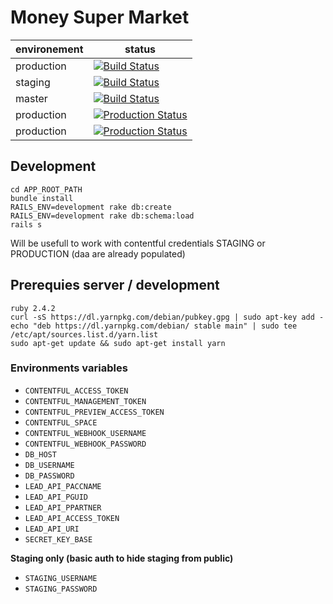 # Money Super Market
|environement|status|
|---|---|
|production|[![Build Status](https://semaphoreci.com/api/v1/projects/672f4ea8-50d5-4d2a-aa1e-65dc323761d3/1735107/badge.svg)](https://semaphoreci.com/makeitcheaper/msm-rails)|
|staging|[![Build Status](https://semaphoreci.com/api/v1/projects/672f4ea8-50d5-4d2a-aa1e-65dc323761d3/1735106/badge.svg)](https://semaphoreci.com/makeitcheaper/msm-rails)|
|master|[![Build Status](https://semaphoreci.com/api/v1/projects/672f4ea8-50d5-4d2a-aa1e-65dc323761d3/1735091/badge.svg)](https://semaphoreci.com/makeitcheaper/msm-rails)|
|production|[![Production Status]( https://app.cloud66.com/stacks/badge/6196e5a60de5fdbf633139986b9d6673.svg )](https://app.cloud66.com/stacks/50237)|
|production|[![Production Status]( https://app.cloud66.com/stacks/badge/1386aa0125193a4ffa384b26a7d70006.svg )](https://app.cloud66.com/stacks/50243)|

## Development
    cd APP_ROOT_PATH
    bundle install
    RAILS_ENV=development rake db:create
    RAILS_ENV=development rake db:schema:load
    rails s
Will be usefull to work with contentful credentials STAGING or PRODUCTION (daa are already populated)

## Prerequies server / development
    ruby 2.4.2
    curl -sS https://dl.yarnpkg.com/debian/pubkey.gpg | sudo apt-key add -
    echo "deb https://dl.yarnpkg.com/debian/ stable main" | sudo tee /etc/apt/sources.list.d/yarn.list
    sudo apt-get update && sudo apt-get install yarn

### Environments variables

- `CONTENTFUL_ACCESS_TOKEN`
- `CONTENTFUL_MANAGEMENT_TOKEN`
- `CONTENTFUL_PREVIEW_ACCESS_TOKEN`
- `CONTENTFUL_SPACE`
- `CONTENTFUL_WEBHOOK_USERNAME`
- `CONTENTFUL_WEBHOOK_PASSWORD`
- `DB_HOST`
- `DB_USERNAME`
- `DB_PASSWORD`
- `LEAD_API_PACCNAME`
- `LEAD_API_PGUID`
- `LEAD_API_PPARTNER`
- `LEAD_API_ACCESS_TOKEN`
- `LEAD_API_URI`
- `SECRET_KEY_BASE`

**Staging only (basic auth to hide staging from public)**
- `STAGING_USERNAME`
- `STAGING_PASSWORD`
